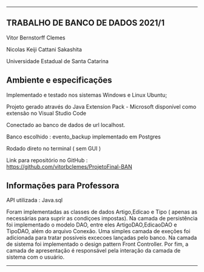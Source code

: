 ----------------------------------------------------------------------------------------------------------------------------------------
## TRABALHO DE BANCO DE DADOS 2021/1

Vitor Bernstorff Clemes

Nicolas Keiji Cattani Sakashita

Universidade Estadual de Santa Catarina

## Ambiente e especificações

Implementado e testado nos sistemas Windows e Linux Ubuntu;

Projeto gerado através do Java Extension Pack - Microsoft disponível como extensão no Visual Studio Code

Conectado ao banco de dados de url localhost.

Banco escolhido : evento_backup implementado em Postgres

Rodado direto no terminal ( sem GUI )

Link para repositório no GitHub : https://github.com/vitorbclemes/ProjetoFinal-BAN

## Informações para Professora

API utilizada : Java.sql

Foram implementadas as classes de dados Artigo,Edicao e Tipo ( apenas as necessárias para suprir as condiçoes impostas). Na camada de persistência foi implementado o modelo DAO, entre eles ArtigoDAO,EdicaoDAO e TipoDAO, além do arquivo Conexão. Uma simples camada de exeções foi adicionada para tratar possiveis excecoes lançadas pelo banco. Na camada de sistema foi implementado o design pattern Front Controller. Por fim, a camada de apresentação é responsável pela interação da camada de sistema com o usuário.

----------------------------------------------------------------------------------------------------------------------------------------

